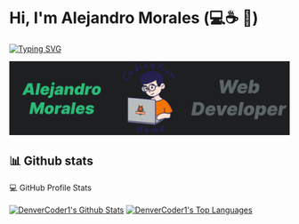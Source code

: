 # Hi, I'm Alejandro Morales (:computer::coffee: 🚀)

[![Typing SVG](https://readme-typing-svg.herokuapp.com?font=comfortaa&lines=Front-End+Developer;Nice+to+meet+you...;Always+learning+new+things)](https://git.io/typing-svg)

 <img src="https://github.com/alexbob17/alexbob17/blob/main/New%20Project.jpg?raw=true" alt="Alejandro Morales" />
</h1>

## 📊 Github stats
<summary>💻 GitHub Profile Stats</summary>
<br/>
  <a href="https://github.com/anuraghazra/github-readme-stats"><img alt="DenverCoder1's Github Stats" src="https://denvercoder1-github-readme-stats.vercel.app/api?username=alexbob17&show_icons=true&count_private=true&theme=react&hide_border=true&bg_color=1d1f21&title_color=ffffff&icon_color=2bbc8a"  width="450px"/></a>  
  <a href="https://github.com/anuraghazra/github-readme-stats"><img alt="DenverCoder1's Top Languages" src="https://denvercoder1-github-readme-stats.vercel.app/api/top-langs/?username=alexbob17&langs_count=8&layout=compact&theme=react&hide_border=true&bg_color=1d1f21&title_color=ffffff&icon_color=F8D866" width="328px" /></a>

<!-- https://github.com/jamesgeorge007/github-activity-readme -->
<!-- <details>
  <summary>⚡ Recent GitHub Activity</summary>
  <br/> -->

